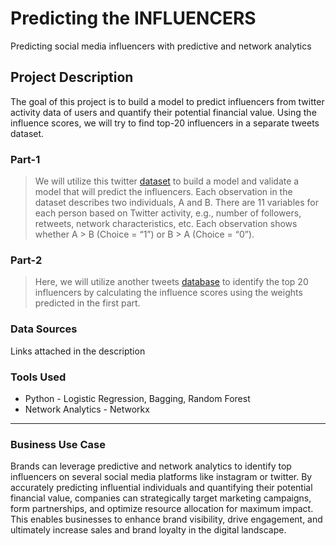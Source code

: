 # Predicting the INFLUENCERS
 Predicting social media influencers with predictive and network analytics

## Project Description
The goal of this project is to build a model to predict influencers from twitter activity data of users and quantify their potential financial value.
Using the influence scores, we will try to find top-20 influencers in a separate tweets dataset.

### Part-1
> We will utilize this twitter [dataset](https://www.kaggle.com/c/predict-who-is-more-influential-in-a-social-network) to build a model and validate a model that will predict the influencers. Each observation in the dataset describes two individuals, A and B. There are 11 variables for each person based on Twitter activity, e.g., number of followers, retweets, network characteristics, etc. Each observation shows whether A > B (Choice = “1”) or B > A (Choice = “0”).

### Part-2
> Here, we will utilize another tweets [database](https://github.com/pratyush335/Predicting-the-INFLUENCERS/tree/main/Data) to identify the top 20 influencers by calculating the influence scores using the weights predicted in the first part.

### Data Sources
Links attached in the description

### Tools Used
* Python - Logistic Regression, Bagging, Random Forest
* Network Analytics - Networkx
***
### Business Use Case
Brands can leverage predictive and network analytics to identify top influencers on several social media platforms like instagram or twitter. By accurately predicting influential individuals and quantifying their potential financial value, companies can strategically target marketing campaigns, form partnerships, and optimize resource allocation for maximum impact. This enables businesses to enhance brand visibility, drive engagement, and ultimately increase sales and brand loyalty in the digital landscape.
